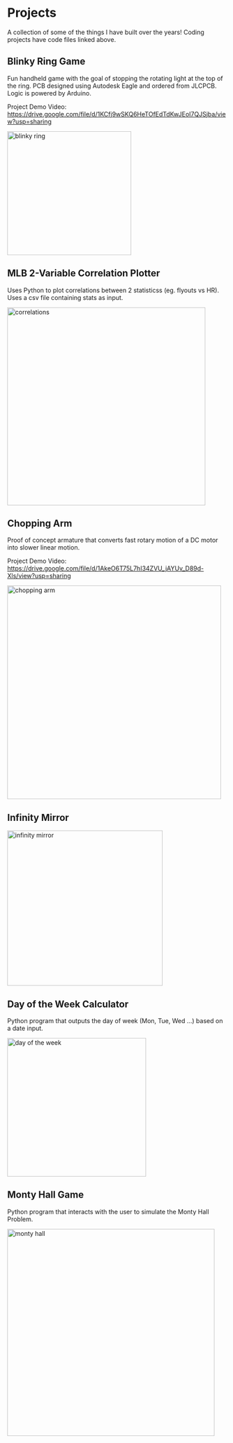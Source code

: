# Projects
A collection of some of the things I have built over the years! Coding projects have code files linked above.

## Blinky Ring Game
Fun handheld game with the goal of stopping the rotating light at the top of the ring. PCB designed using Autodesk Eagle and ordered from JLCPCB. Logic is powered by Arduino.

Project Demo Video: https://drive.google.com/file/d/1KCfj9wSKQ6HeTOfEdTdKwJEoI7QJSjba/view?usp=sharing

<img width="284" alt="blinky ring" src="https://user-images.githubusercontent.com/53913125/178170458-9f61d548-390b-426e-92a7-8513885b45a0.PNG">

## MLB 2-Variable Correlation Plotter
Uses Python to plot correlations between 2 statisticss (eg. flyouts vs HR). Uses a csv file containing stats as input.

<img width="454" alt="correlations" src="https://user-images.githubusercontent.com/53913125/178196532-7ebe0c2f-27a3-48a1-a5d6-ad9973b03f71.PNG">

## Chopping Arm
Proof of concept armature that converts fast rotary motion of a DC motor into slower linear motion.

Project Demo Video: https://drive.google.com/file/d/1AkeO6T75L7hI34ZVU_jAYUv_D89d-Xls/view?usp=sharing

<img width="490" alt="chopping arm" src="https://user-images.githubusercontent.com/53913125/178171226-d397e813-a09a-4e64-b031-42acd8564302.PNG">

## Infinity Mirror

<img width="356" alt="infinity mirror" src="https://user-images.githubusercontent.com/53913125/178193325-edf0e1e2-795f-430f-8710-0844b35e97ba.PNG">

## Day of the Week Calculator
Python program that outputs the day of week (Mon, Tue, Wed ...) based on a date input.

<img width="318" alt="day of the week" src="https://user-images.githubusercontent.com/53913125/178192178-380121f9-48a4-43b2-bce8-7670b25766a1.PNG">

## Monty Hall Game
Python program that interacts with the user to simulate the Monty Hall Problem.

<img width="475" alt="monty hall" src="https://user-images.githubusercontent.com/53913125/178192843-65886dab-991d-43d0-a782-0e578ac152e7.PNG">
